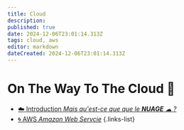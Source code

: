 ```yaml
---
title: Cloud
description: 
published: true
date: 2024-12-06T23:01:14.313Z
tags: cloud, aws
editor: markdown
dateCreated: 2024-12-06T23:01:14.313Z
---
```


# On The Way To The Cloud 💪

- [:cloud: Introduction *Mais qu'est-ce que que le **NUAGE** ☁ ?*](/cloud/cloud)
- [:cyclone: AWS *Amazon Web Servcie*](/cloud/aws)
{.links-list}